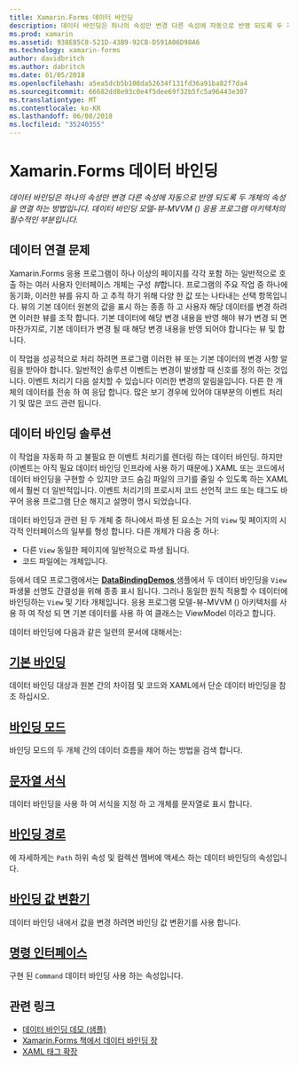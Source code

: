 ```yaml
---
title: Xamarin.Forms 데이터 바인딩
description: 데이터 바인딩은 하나의 속성만 변경 다른 속성에 자동으로 반영 되도록 두 개체의 속성을 연결 하는 방법입니다. 데이터 바인딩 모델-뷰-MVVM () 응용 프로그램 아키텍처의 필수적인 부분입니다.
ms.prod: xamarin
ms.assetid: 938E85C8-521D-43B9-92CB-D591A06D98A6
ms.technology: xamarin-forms
author: davidbritch
ms.author: dabritch
ms.date: 01/05/2018
ms.openlocfilehash: a5ea5dcb5b108da52634f131fd36a91ba82f7da4
ms.sourcegitcommit: 66682dd8e93c0e4f5dee69f32b5fc5a96443e307
ms.translationtype: MT
ms.contentlocale: ko-KR
ms.lasthandoff: 06/08/2018
ms.locfileid: "35240355"
---
```

# <a name="xamarinforms-data-binding"></a>Xamarin.Forms 데이터 바인딩

_데이터 바인딩은 하나의 속성만 변경 다른 속성에 자동으로 반영 되도록 두 개체의 속성을 연결 하는 방법입니다. 데이터 바인딩 모델-뷰-MVVM () 응용 프로그램 아키텍처의 필수적인 부분입니다._

## <a name="the-data-linking-problem"></a>데이터 연결 문제

Xamarin.Forms 응용 프로그램이 하나 이상의 페이지를 각각 포함 하는 일반적으로 호출 하는 여러 사용자 인터페이스 개체는 구성 *뷰*합니다. 프로그램의 주요 작업 중 하나에 동기화, 이러한 뷰를 유지 하 고 추적 하기 위해 다양 한 값 또는 나타내는 선택 항목입니다. 뷰의 기본 데이터 원본의 값을 표시 하는 종종 하 고 사용자 해당 데이터를 변경 하려면 이러한 뷰를 조작 합니다. 기본 데이터에 해당 변경 내용을 반영 해야 뷰가 변경 되 면 마찬가지로, 기본 데이터가 변경 될 때 해당 변경 내용을 반영 되어야 합니다는 뷰 및 합니다.

이 작업을 성공적으로 처리 하려면 프로그램 이러한 뷰 또는 기본 데이터의 변경 사항 알림을 받아야 합니다. 일반적인 솔루션 이벤트는 변경이 발생할 때 신호를 정의 하는 것입니다. 이벤트 처리기 다음 설치할 수 있습니다 이러한 변경의 알림을입니다. 다른 한 개체의 데이터를 전송 하 여 응답 합니다. 많은 보기 경우에 있어야 대부분의 이벤트 처리기 및 많은 코드 관련 됩니다.

## <a name="the-data-binding-solution"></a>데이터 바인딩 솔루션

이 작업을 자동화 하 고 불필요 한 이벤트 처리기를 렌더링 하는 데이터 바인딩. 하지만 (이벤트는 아직 필요 데이터 바인딩 인프라에 사용 하기 때문에.) XAML 또는 코드에서 데이터 바인딩을 구현할 수 있지만 코드 숨김 파일의 크기를 줄일 수 있도록 하는 XAML에서 훨씬 더 일반적입니다. 이벤트 처리기의 프로시저 코드 선언적 코드 또는 태그도 바꾸어 응용 프로그램 단순 해지고 설명이 명시 되었습니다.

데이터 바인딩과 관련 된 두 개체 중 하나에서 파생 된 요소는 거의 `View` 및 페이지의 시각적 인터페이스의 일부를 형성 합니다. 다른 개체가 다음 중 하나:

- 다른 `View` 동일한 페이지에 일반적으로 파생 됩니다.
- 코드 파일에는 개체입니다.

등에서 데모 프로그램에서는 [ **DataBindingDemos** ](https://developer.xamarin.com/samples/xamarin-forms/DataBindingDemos/) 샘플에서 두 데이터 바인딩을 `View` 파생물 선명도 간결성을 위해 종종 표시 됩니다. 그러나 동일한 원칙 적용할 수 데이터에 바인딩하는 `View` 및 기타 개체입니다. 응용 프로그램 모델-뷰-MVVM () 아키텍처를 사용 하 여 작성 되 면 기본 데이터를 사용 하 여 클래스는 ViewModel 이라고 합니다.

데이터 바인딩에 다음과 같은 일련의 문서에 대해서는:

## <a name="basic-bindingsbasic-bindingsmd"></a>[기본 바인딩](basic-bindings.md)

데이터 바인딩 대상과 원본 간의 차이점 및 코드와 XAML에서 단순 데이터 바인딩을 참조 하십시오.

## <a name="binding-modebinding-modemd"></a>[바인딩 모드](binding-mode.md)

바인딩 모드의 두 개체 간의 데이터 흐름을 제어 하는 방법을 검색 합니다.

## <a name="string-formattingstring-formattingmd"></a>[문자열 서식](string-formatting.md)

데이터 바인딩을 사용 하 여 서식을 지정 하 고 개체를 문자열로 표시 합니다.

## <a name="binding-pathbinding-pathmd"></a>[바인딩 경로](binding-path.md)

에 자세하게는 `Path` 하위 속성 및 컬렉션 멤버에 액세스 하는 데이터 바인딩의 속성입니다.

## <a name="binding-value-convertersconvertersmd"></a>[바인딩 값 변환기](converters.md)

데이터 바인딩 내에서 값을 변경 하려면 바인딩 값 변환기를 사용 합니다.

## <a name="the-command-interfacecommandingmd"></a>[명령 인터페이스](commanding.md)

구현 된 `Command` 데이터 바인딩 사용 하는 속성입니다.



## <a name="related-links"></a>관련 링크

- [데이터 바인딩 데모 (샘플)](https://developer.xamarin.com/samples/xamarin-forms/DataBindingDemos/)
- [Xamarin.Forms 책에서 데이터 바인딩 장](~/xamarin-forms/creating-mobile-apps-xamarin-forms/summaries/chapter16.md)
- [XAML 태그 확장](~/xamarin-forms/xaml/markup-extensions/index.md)
